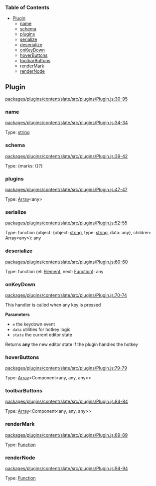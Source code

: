 <!-- Generated by documentation.js. Update this documentation by updating the source code. -->

### Table of Contents

-   [Plugin][1]
    -   [name][2]
    -   [schema][3]
    -   [plugins][4]
    -   [serialize][5]
    -   [deserialize][6]
    -   [onKeyDown][7]
    -   [hoverButtons][8]
    -   [toolbarButtons][9]
    -   [renderMark][10]
    -   [renderNode][11]

## Plugin

[packages/plugins/content/slate/src/plugins/Plugin.js:30-95][12]

### name

[packages/plugins/content/slate/src/plugins/Plugin.js:34-34][13]

Type: [string][14]

### schema

[packages/plugins/content/slate/src/plugins/Plugin.js:39-42][15]

Type: {marks: {}?}

### plugins

[packages/plugins/content/slate/src/plugins/Plugin.js:47-47][16]

Type: [Array][17]&lt;any>

### serialize

[packages/plugins/content/slate/src/plugins/Plugin.js:52-55][18]

Type: function (object: {object: [string][14], type: [string][14], data: any}, children: [Array][17]&lt;any>): any

### deserialize

[packages/plugins/content/slate/src/plugins/Plugin.js:60-60][19]

Type: function (el: [Element][20], next: [Function][21]): any

### onKeyDown

[packages/plugins/content/slate/src/plugins/Plugin.js:70-74][22]

This handler is called when any key is pressed

**Parameters**

-   `e`  the keydown event
-   `data`  utilities for hotkey logic
-   `state`  the current editor state

Returns **any** the new editor state if the plugin handles the hotkey

### hoverButtons

[packages/plugins/content/slate/src/plugins/Plugin.js:79-79][23]

Type: [Array][17]&lt;Component&lt;any, any, any>>

### toolbarButtons

[packages/plugins/content/slate/src/plugins/Plugin.js:84-84][24]

Type: [Array][17]&lt;Component&lt;any, any, any>>

### renderMark

[packages/plugins/content/slate/src/plugins/Plugin.js:89-89][25]

Type: [Function][21]

### renderNode

[packages/plugins/content/slate/src/plugins/Plugin.js:94-94][26]

Type: [Function][21]

[1]: #plugin

[2]: #name

[3]: #schema

[4]: #plugins

[5]: #serialize

[6]: #deserialize

[7]: #onkeydown

[8]: #hoverbuttons

[9]: #toolbarbuttons

[10]: #rendermark

[11]: #rendernode

[12]: https://github.com/nolandg/editor/blob/80d060e7961a1faf8a547648db3dad79aca9dfcc/packages/plugins/content/slate/src/plugins/Plugin.js#L30-L95 "Source code on GitHub"

[13]: https://github.com/nolandg/editor/blob/80d060e7961a1faf8a547648db3dad79aca9dfcc/packages/plugins/content/slate/src/plugins/Plugin.js#L34-L34 "Source code on GitHub"

[14]: https://developer.mozilla.org/docs/Web/JavaScript/Reference/Global_Objects/String

[15]: https://github.com/nolandg/editor/blob/80d060e7961a1faf8a547648db3dad79aca9dfcc/packages/plugins/content/slate/src/plugins/Plugin.js#L39-L42 "Source code on GitHub"

[16]: https://github.com/nolandg/editor/blob/80d060e7961a1faf8a547648db3dad79aca9dfcc/packages/plugins/content/slate/src/plugins/Plugin.js#L47-L47 "Source code on GitHub"

[17]: https://developer.mozilla.org/docs/Web/JavaScript/Reference/Global_Objects/Array

[18]: https://github.com/nolandg/editor/blob/80d060e7961a1faf8a547648db3dad79aca9dfcc/packages/plugins/content/slate/src/plugins/Plugin.js#L52-L55 "Source code on GitHub"

[19]: https://github.com/nolandg/editor/blob/80d060e7961a1faf8a547648db3dad79aca9dfcc/packages/plugins/content/slate/src/plugins/Plugin.js#L60-L60 "Source code on GitHub"

[20]: https://developer.mozilla.org/docs/Web/API/Element

[21]: https://developer.mozilla.org/docs/Web/JavaScript/Reference/Statements/function

[22]: https://github.com/nolandg/editor/blob/80d060e7961a1faf8a547648db3dad79aca9dfcc/packages/plugins/content/slate/src/plugins/Plugin.js#L70-L74 "Source code on GitHub"

[23]: https://github.com/nolandg/editor/blob/80d060e7961a1faf8a547648db3dad79aca9dfcc/packages/plugins/content/slate/src/plugins/Plugin.js#L79-L79 "Source code on GitHub"

[24]: https://github.com/nolandg/editor/blob/80d060e7961a1faf8a547648db3dad79aca9dfcc/packages/plugins/content/slate/src/plugins/Plugin.js#L84-L84 "Source code on GitHub"

[25]: https://github.com/nolandg/editor/blob/80d060e7961a1faf8a547648db3dad79aca9dfcc/packages/plugins/content/slate/src/plugins/Plugin.js#L89-L89 "Source code on GitHub"

[26]: https://github.com/nolandg/editor/blob/80d060e7961a1faf8a547648db3dad79aca9dfcc/packages/plugins/content/slate/src/plugins/Plugin.js#L94-L94 "Source code on GitHub"

